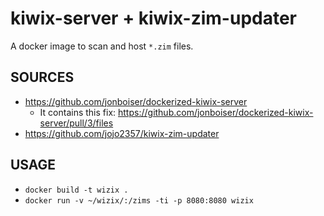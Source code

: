 # kiwix-server + kiwix-zim-updater

A docker image to scan and host `*.zim` files.

## SOURCES

* https://github.com/jonboiser/dockerized-kiwix-server
    * It contains this fix: https://github.com/jonboiser/dockerized-kiwix-server/pull/3/files
* https://github.com/jojo2357/kiwix-zim-updater

## USAGE

* `docker build -t wizix .`
* `docker run -v ~/wizix/:/zims -ti -p 8080:8080 wizix`